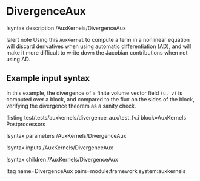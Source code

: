 # DivergenceAux

!syntax description /AuxKernels/DivergenceAux

!alert note
Using this `AuxKernel` to compute a term in a nonlinear equation will discard derivatives when using automatic differentiation (AD), and will make it more difficult to write down the Jacobian contributions when not using AD.

## Example input syntax

In this example, the divergence of a finite volume vector field `(u, v)` is computed over a block, and compared to the flux on the sides of the block, verifying the divergence theorem as a sanity check.

!listing test/tests/auxkernels/divergence_aux/test_fv.i block=AuxKernels Postprocessors

!syntax parameters /AuxKernels/DivergenceAux

!syntax inputs /AuxKernels/DivergenceAux

!syntax children /AuxKernels/DivergenceAux

!tag name=DivergenceAux pairs=module:framework system:auxkernels
